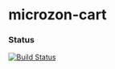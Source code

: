# microzon-cart


### Status
[![Build Status](https://travis-ci.org/leanovate/microzon-cart.png)](https://travis-ci.org/leanovate/microzon-cart)

